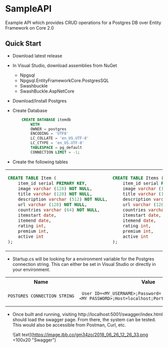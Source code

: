 # SampleAPI
Example API which provides CRUD operations for a Postgres DB over Entity Framework on Core 2.0

## Quick Start

* Download latest release
* In Visual Studio, download assemblies from NuGet
	* Npgsql
	* Npgsql.EntityFrameworkCore.PostgresSQL
	* Swashbuckle
	* SwashBuckle.AspNetCore
	
* Download/Install Postgres
* Create Database

	```SQL
		CREATE DATABASE itemdb
    		WITH 
    		OWNER = postgres
    		ENCODING = 'UTF8'
    		LC_COLLATE = 'en_US.UTF-8'
    		LC_CTYPE = 'en_US.UTF-8'
    		TABLESPACE = pg_default
    		CONNECTION LIMIT = -1;
	```
* Create the following tables
<table>
<tr>
<td>

```SQL
CREATE TABLE Item (
    item_id serial PRIMARY KEY,
    image varchar (128) NOT NULL,
    title varchar (128) NOT NULL,
	description varchar (512) NOT NULL,
	url varchar (128) NOT NULL,
	countries varchar (64) NOT NULL,
	itemstart date,
	itemend	date,
	rating int,
	premium int,
	active int
);
```
</td>
<td>

```SQL
CREATE TABLE Items (
    item_id serial PRIMARY KEY,
    image varchar (128) NOT NULL,
    title varchar (128) NOT NULL,
	description varchar (512) NOT NULL,
	url varchar (128) NOT NULL,
	countries varchar (64) NOT NULL,
	itemstart date,
	itemend	date,
	rating int,
	premium int,
	active int
);
```
</td>
</tr>
</table>

* Startup.cs will be looking for a environment variable for the Postgres connection string. This can either be set in Visual Studio or directly in your environment.
<table>
<th>Name</th><th>Value</th>
<tr>
<td>

```
POSTGRES_CONNECTION_STRING
```
</td>
<td>

```
 User ID=<MY_USERNAME>;Password=<MY_PASSWORD>;Host=localhost;Port=5432;Database=itemdb
```
</td>
</tr>
</table>

* Once built and running, visiting http://localhost:5001/swagger/index.html should load the swagger page. From there, the system can be tested. 
This would also be accessible from Postman, Curl, etc.

	![alt text](https://image.ibb.co/gm34zo/2018_06_26_12_26_33.png =100x20 "Swagger")


